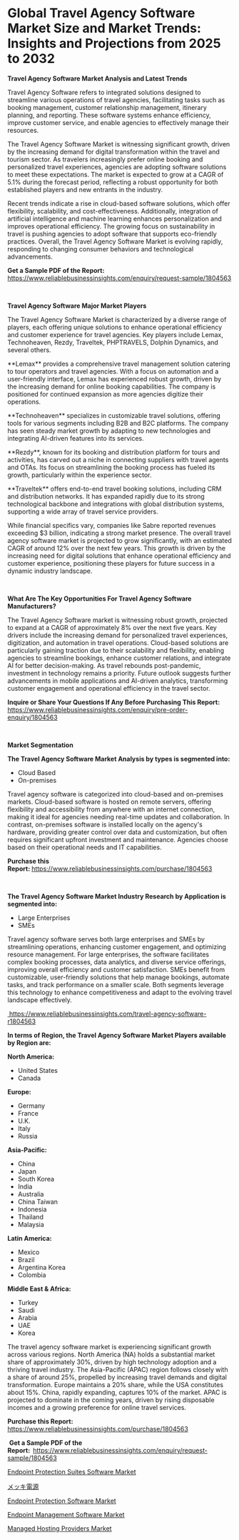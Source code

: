 <p><h1>Global Travel Agency Software Market Size and Market Trends: Insights and Projections from 2025 to 2032</h1></p><p><strong>Travel Agency Software Market Analysis and Latest Trends</strong></p>
<p><p>Travel Agency Software refers to integrated solutions designed to streamline various operations of travel agencies, facilitating tasks such as booking management, customer relationship management, itinerary planning, and reporting. These software systems enhance efficiency, improve customer service, and enable agencies to effectively manage their resources.</p><p>The Travel Agency Software Market is witnessing significant growth, driven by the increasing demand for digital transformation within the travel and tourism sector. As travelers increasingly prefer online booking and personalized travel experiences, agencies are adopting software solutions to meet these expectations. The market is expected to grow at a CAGR of 5.1% during the forecast period, reflecting a robust opportunity for both established players and new entrants in the industry.</p><p>Recent trends indicate a rise in cloud-based software solutions, which offer flexibility, scalability, and cost-effectiveness. Additionally, integration of artificial intelligence and machine learning enhances personalization and improves operational efficiency. The growing focus on sustainability in travel is pushing agencies to adopt software that supports eco-friendly practices. Overall, the Travel Agency Software Market is evolving rapidly, responding to changing consumer behaviors and technological advancements.</p></p>
<p><strong>Get a Sample PDF of the Report:&nbsp;</strong> <a href="https://www.reliablebusinessinsights.com/enquiry/request-sample/1804563?utm_campaign=39&utm_medium=2&utm_source=Github&utm_content=ia&utm_term=10032025&utm_id=travel-agency-software">https://www.reliablebusinessinsights.com/enquiry/request-sample/1804563</a></p>
<p>&nbsp;</p>
<p><strong>Travel Agency Software Major Market Players</strong></p>
<p><p>The Travel Agency Software Market is characterized by a diverse range of players, each offering unique solutions to enhance operational efficiency and customer experience for travel agencies. Key players include Lemax, Technoheaven, Rezdy, Traveltek, PHPTRAVELS, Dolphin Dynamics, and several others.</p><p>**Lemax** provides a comprehensive travel management solution catering to tour operators and travel agencies. With a focus on automation and a user-friendly interface, Lemax has experienced robust growth, driven by the increasing demand for online booking capabilities. The company is positioned for continued expansion as more agencies digitize their operations.</p><p>**Technoheaven** specializes in customizable travel solutions, offering tools for various segments including B2B and B2C platforms. The company has seen steady market growth by adapting to new technologies and integrating AI-driven features into its services. </p><p>**Rezdy**, known for its booking and distribution platform for tours and activities, has carved out a niche in connecting suppliers with travel agents and OTAs. Its focus on streamlining the booking process has fueled its growth, particularly within the experience sector.</p><p>**Traveltek** offers end-to-end travel booking solutions, including CRM and distribution networks. It has expanded rapidly due to its strong technological backbone and integrations with global distribution systems, supporting a wide array of travel service providers.</p><p>While financial specifics vary, companies like Sabre reported revenues exceeding $3 billion, indicating a strong market presence. The overall travel agency software market is projected to grow significantly, with an estimated CAGR of around 12% over the next few years. This growth is driven by the increasing need for digital solutions that enhance operational efficiency and customer experience, positioning these players for future success in a dynamic industry landscape.</p></p>
<p>&nbsp;</p>
<p><strong>What Are The Key Opportunities For Travel Agency Software Manufacturers?</strong></p>
<p><p>The Travel Agency Software market is witnessing robust growth, projected to expand at a CAGR of approximately 8% over the next five years. Key drivers include the increasing demand for personalized travel experiences, digitization, and automation in travel operations. Cloud-based solutions are particularly gaining traction due to their scalability and flexibility, enabling agencies to streamline bookings, enhance customer relations, and integrate AI for better decision-making. As travel rebounds post-pandemic, investment in technology remains a priority. Future outlook suggests further advancements in mobile applications and AI-driven analytics, transforming customer engagement and operational efficiency in the travel sector.</p></p>
<p><strong>Inquire or Share Your Questions If Any Before Purchasing This Report:</strong> <a href="https://www.reliablebusinessinsights.com/enquiry/pre-order-enquiry/1804563?utm_campaign=39&utm_medium=2&utm_source=Github&utm_content=ia&utm_term=10032025&utm_id=travel-agency-software">https://www.reliablebusinessinsights.com/enquiry/pre-order-enquiry/1804563</a></p>
<p>&nbsp;</p>
<p><strong>Market Segmentation</strong></p>
<p><strong>The Travel Agency Software Market Analysis by types is segmented into:</strong></p>
<p><ul><li>Cloud Based</li><li>On-premises</li></ul></p>
<p><p>Travel agency software is categorized into cloud-based and on-premises markets. Cloud-based software is hosted on remote servers, offering flexibility and accessibility from anywhere with an internet connection, making it ideal for agencies needing real-time updates and collaboration. In contrast, on-premises software is installed locally on the agency's hardware, providing greater control over data and customization, but often requires significant upfront investment and maintenance. Agencies choose based on their operational needs and IT capabilities.</p></p>
<p><strong>Purchase this Report:&nbsp;</strong><a href="https://www.reliablebusinessinsights.com/purchase/1804563?utm_campaign=39&utm_medium=2&utm_source=Github&utm_content=ia&utm_term=10032025&utm_id=travel-agency-software">https://www.reliablebusinessinsights.com/purchase/1804563</a></p>
<p>&nbsp;</p>
<p><strong>The Travel Agency Software Market Industry Research by Application is segmented into:</strong></p>
<p><ul><li>Large Enterprises</li><li>SMEs</li></ul></p>
<p><p>Travel agency software serves both large enterprises and SMEs by streamlining operations, enhancing customer engagement, and optimizing resource management. For large enterprises, the software facilitates complex booking processes, data analytics, and diverse service offerings, improving overall efficiency and customer satisfaction. SMEs benefit from customizable, user-friendly solutions that help manage bookings, automate tasks, and track performance on a smaller scale. Both segments leverage this technology to enhance competitiveness and adapt to the evolving travel landscape effectively.</p></p>
<p><a href="https://www.reliablebusinessinsights.com/travel-agency-software-r1804563?utm_campaign=39&utm_medium=2&utm_source=Github&utm_content=ia&utm_term=10032025&utm_id=travel-agency-software">&nbsp;https://www.reliablebusinessinsights.com/travel-agency-software-r1804563</a></p>
<p><strong>In terms of Region, the Travel Agency Software Market Players available by Region are:</strong></p>
<p>
    <p> <strong> North America: </strong>
        <ul>
            <li>United States</li>
            <li>Canada</li>
        </ul>
        </p> 
    <p> <strong> Europe: </strong>
        <ul>
            <li>Germany</li>
            <li>France</li>
            <li>U.K.</li>
            <li>Italy</li>
            <li>Russia</li>
        </ul>
        </p> 
    <p> <strong> Asia-Pacific: </strong>
        <ul>
            <li>China</li>
            <li>Japan</li>
            <li>South Korea</li>
            <li>India</li>
            <li>Australia</li>
            <li>China Taiwan</li>
            <li>Indonesia</li>
            <li>Thailand</li>
            <li>Malaysia</li>
        </ul>
        </p> 
    <p> <strong> Latin America: </strong>
        <ul>
            <li>Mexico</li>
            <li>Brazil</li>
            <li>Argentina Korea</li>
            <li>Colombia</li>
        </ul>
        </p> 
    <p> <strong> Middle East & Africa: </strong>
        <ul>
            <li>Turkey</li>
            <li>Saudi</li>
            <li>Arabia</li>
            <li>UAE</li>
            <li>Korea</li>
        </ul>
    </p>
    </p>
<p><p>The travel agency software market is experiencing significant growth across various regions. North America (NA) holds a substantial market share of approximately 30%, driven by high technology adoption and a thriving travel industry. The Asia-Pacific (APAC) region follows closely with a share of around 25%, propelled by increasing travel demands and digital transformation. Europe maintains a 20% share, while the USA constitutes about 15%. China, rapidly expanding, captures 10% of the market. APAC is projected to dominate in the coming years, driven by rising disposable incomes and a growing preference for online travel services.</p></p>
<p><strong>Purchase this Report: </strong><a href="https://www.reliablebusinessinsights.com/purchase/1804563?utm_campaign=39&utm_medium=2&utm_source=Github&utm_content=ia&utm_term=10032025&utm_id=travel-agency-software">https://www.reliablebusinessinsights.com/purchase/1804563</a></p>
<p>&nbsp;<strong>Get a Sample PDF of the Report:&nbsp;&nbsp;</strong><a href="https://www.reliablebusinessinsights.com/enquiry/request-sample/1804563?utm_campaign=39&utm_medium=2&utm_source=Github&utm_content=ia&utm_term=10032025&utm_id=travel-agency-software">https://www.reliablebusinessinsights.com/enquiry/request-sample/1804563</a></p>
<p><strong></strong></p>
<p><p><a href="https://github.com/kimomeifbnu26/Market-Research-Report-List-1/blob/main/endpoint-protection-suites-software-market.md?utm_campaign=39&utm_medium=2&utm_source=Github&utm_content=ia&utm_term=10032025&utm_id=travel-agency-software">Endpoint Protection Suites Software Market</a></p><p><a href="https://github.com/mohamedbakry57/Market-Research-Report-List-7/blob/main/459345442739.md?utm_campaign=39&utm_medium=2&utm_source=Github&utm_content=ia&utm_term=10032025&utm_id=travel-agency-software">メッキ電源</a></p><p><a href="https://github.com/nicoytabiz7/Market-Research-Report-List-1/blob/main/endpoint-protection-software-market.md?utm_campaign=39&utm_medium=2&utm_source=Github&utm_content=ia&utm_term=10032025&utm_id=travel-agency-software">Endpoint Protection Software Market</a></p><p><a href="https://github.com/daddskokenk4/Market-Research-Report-List-1/blob/main/endpoint-management-software-market.md?utm_campaign=39&utm_medium=2&utm_source=Github&utm_content=ia&utm_term=10032025&utm_id=travel-agency-software">Endpoint Management Software Market</a></p><p><a href="https://github.com/avirsuckra/Market-Research-Report-List-1/blob/main/managed-hosting-providers-market.md?utm_campaign=39&utm_medium=2&utm_source=Github&utm_content=ia&utm_term=10032025&utm_id=travel-agency-software">Managed Hosting Providers Market</a></p></p>